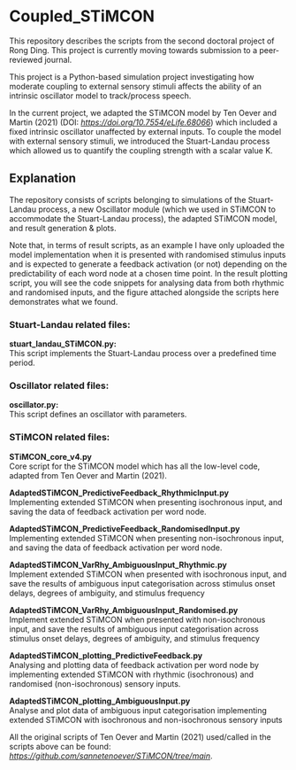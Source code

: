 # Coupled_STiMCON 
This repository describes the scripts from the second doctoral project of Rong Ding. This project is currently moving towards submission to a peer-reviewed journal.

This project is a Python-based simulation project investigating how moderate coupling to external sensory stimuli affects the ability of an intrinsic oscillator model to track/process speech.

In the current project, we adapted the STiMCON model by Ten Oever and Martin (2021) (DOI: <i>https://doi.org/10.7554/eLife.68066</i>) which included a fixed intrinsic oscillator unaffected by external inputs. 
To couple the model with external sensory stimuli, we introduced the Stuart-Landau process which allowed us to quantify the coupling strength with a scalar value K. 

## Explanation
The repository consists of scripts belonging to simulations of the Stuart-Landau process, a new Oscillator module (which we used in STiMCON to accommodate the Stuart-Landau process), the adapted STiMCON model, and result generation & plots. 

Note that, in terms of result scripts, as an example I have only uploaded the model implementation when it is presented with randomised stimulus inputs and is expected to generate a feedback activation (or not) depending on the predictability of each word node at a chosen time point. In the result plotting script, you will see the code snippets for analysing data from both rhythmic and randomised inputs, and the figure attached alongside the scripts here demonstrates what we found.

### Stuart-Landau related files:
<b>stuart_landau_STiMCON.py:</b>\
This script implements the Stuart-Landau process over a predefined time period.

### Oscillator related files:
<b>oscillator.py:</b>\
This script defines an oscillator with parameters.

### STiMCON related files:

<b>STiMCON_core_v4.py</b>\
Core script for the STiMCON model which has all the low-level code, adapted from Ten Oever and Martin (2021).

<b>AdaptedSTiMCON_PredictiveFeedback_RhythmicInput.py</b>\
Implementing extended STiMCON when presenting isochronous input, and saving the data of feedback activation per word node.

<b>AdaptedSTiMCON_PredictiveFeedback_RandomisedInput.py</b>\
Implementing extended STiMCON when presenting non-isochronous input, and saving the data of feedback activation per word node.

<b>AdaptedSTiMCON_VarRhy_AmbiguousInput_Rhythmic.py</b>\
Implement extended STiMCON when presented with isochronous input, and save the results of ambiguous input categorisation across 
stimulus onset delays, degrees of ambiguity, and stimulus frequency

<b>AdaptedSTiMCON_VarRhy_AmbiguousInput_Randomised.py</b>\
Implement extended STiMCON when presented with non-isochronous input, and save the results of ambiguous input categorisation across 
stimulus onset delays, degrees of ambiguity, and stimulus frequency

<b>AdaptedSTiMCON_plotting_PredictiveFeedback.py</b>\
Analysing and plotting data of feedback activation per word node by implementing extended STiMCON with rhythmic (isochronous) and randomised (non-isochronous) sensory inputs.

<b>AdaptedSTiMCON_plotting_AmbiguousInput.py</b>\
Analyse and plot data of ambiguous input categorisation implementing extended STiMCON with isochronous and non-isochronous sensory inputs

All the original scripts of Ten Oever and Martin (2021) used/called in the scripts above can be found: <i>https://github.com/sannetenoever/STiMCON/tree/main</i>.
